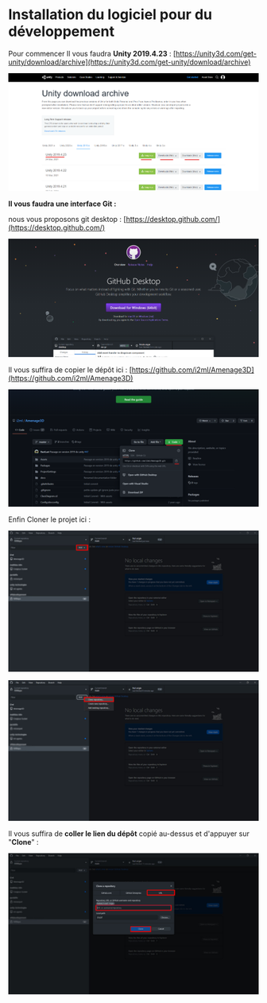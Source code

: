 # Installation du logiciel pour du développement

Pour commencer Il vous faudra **Unity 2019.4.23** : [https://unity3d.com/get-unity/download/archive](https://unity3d.com/get-unity/download/archive)

![](../.gitbook/assets/unitydl.png)

**Il vous faudra une interface Git :**

nous vous proposons git desktop : [https://desktop.github.com/](https://desktop.github.com/) 

![](../.gitbook/assets/git-mainpage.png)

Il vous suffira de copier le dépôt ici : [https://github.com/i2ml/Amenage3D](https://github.com/i2ml/Amenage3D)

![](../.gitbook/assets/clonedepot.png)

Enfin Cloner le projet ici :

![](../.gitbook/assets/gitadd.jpg)

![](../.gitbook/assets/clonegitdestop.jpg)

Il vous suffira de **coller le lien du dépôt** copié au-dessus et d'appuyer sur "**Clone**" :

![](../.gitbook/assets/clonagegitdesktop.jpg)

